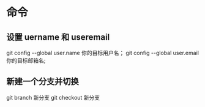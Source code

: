 # 命令
## 设置 uername 和 useremail
git config  --global user.name 你的目标用户名；
git config  --global user.email 你的目标邮箱名;

## 新建一个分支并切换
git branch 新分支
git checkout 新分支

